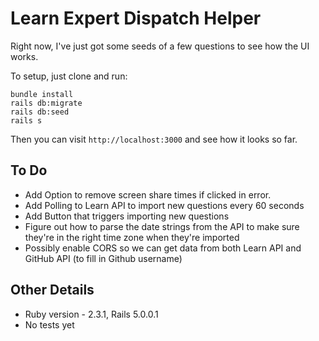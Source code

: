 # Learn Expert Dispatch Helper

Right now, I've just got some seeds of a few questions to see how the UI works.

To setup, just clone and run:

```
bundle install
rails db:migrate 
rails db:seed 
rails s
```

Then you can visit `http://localhost:3000` and see how it looks so far.

## To Do

* Add Option to remove screen share times if clicked in error.
* Add Polling to Learn API to import new questions every 60 seconds
* Add Button that triggers importing new questions
* Figure out how to parse the date strings from the API to make sure they're in the right time zone when they're imported
* Possibly enable CORS so we can get data from both Learn API and GitHub API (to fill in Github username)

## Other Details

* Ruby version - 2.3.1, Rails 5.0.0.1
* No tests yet
